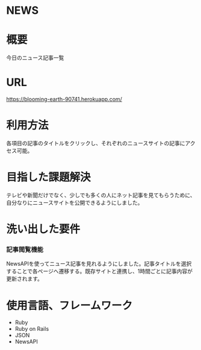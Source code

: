 # NEWS
 
# 概要
今日のニュース記事一覧

# URL
https://blooming-earth-90741.herokuapp.com/

# 利用方法
各項目の記事のタイトルをクリックし、それぞれのニュースサイトの記事にアクセス可能。

# 目指した課題解決
テレビや新聞だけでなく、少しでも多くの人にネット記事を見てもらうために、自分なりにニュースサイトを公開できるようにしました。

# 洗い出した要件
### 記事閲覧機能
NewsAPIを使ってニュース記事を見れるようにしました。記事タイトルを選択することで各ページへ遷移する。既存サイトと連携し、1時間ごとに記事内容が更新されます。

# 使用言語、フレームワーク
- Ruby
- Ruby on Rails
- JSON
- NewsAPI


